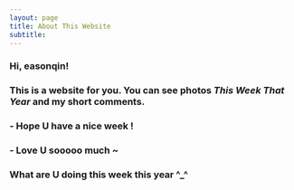 ```yaml
---
layout: page
title: About This Website
subtitle:  
---
```



### Hi, easonqin!

### This is a website for you. You can see photos _This Week That Year_ and my short comments.

### - Hope U have a nice week !
### - Love U sooooo much ~

### What are U doing this week this year ^_^


